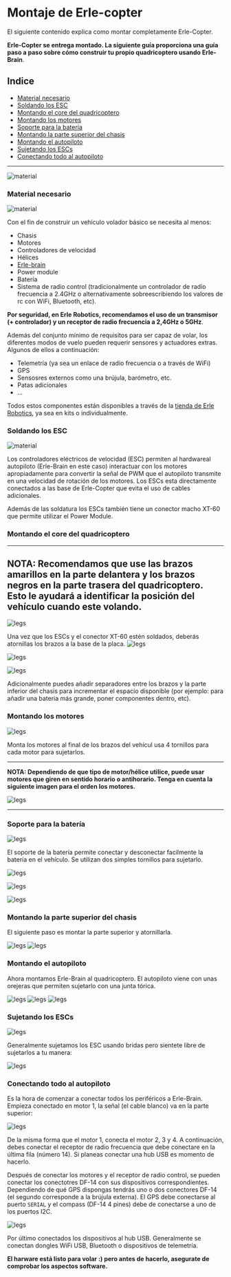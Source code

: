 # Montaje de Erle-copter

El siguiente contenido explica como montar completamente Erle-Copter.

**Erle-Copter se entrega montado. La siguiente guía proporciona una guía paso a paso sobre cómo construir tu propio quadricoptero usando Erle-Brain**.

## Indice
- [Material necesario](#material-necesario)
- [Soldando los ESC](#soldando-los-esc)
- [Montando el core del quadricoptero](#montando-el-core-del-quadricoptero)
- [Montando los motores](#montando-los-motores)
- [Soporte para la batería](#soporte-para-la-bateria)
- [Montando la parte superior del chasis](#montando-la-parte-superior-del-chasis)
- [Montando el autopiloto](#mounting-the-autopilot)
- [Sujetando los ESCs](#holding-the-escs)
- [Conectando todo al autopiloto](#connecting-everything-to-the-autopilot)

------

![material](../img/variado/IMG_20150107_181022.jpg)


### Material necesario
![material](../img/variado/IMG_20141228_161435.jpg)

Con el fin de construir un vehículo volador básico se necesita al menos:
- Chasis
- Motores
- Controladores de velocidad
- Hélices
- [Erle-brain](http://erlerobotics.com/blog/tienda/erle-brain)
- Power module
- Batería
- Sistema de radio control (tradicionalmente un controlador de radio frecuencia a 2.4GHz o alternativamente sobreescribiendo los valores de rc con WiFi, Bluetooth, etc).

**Por seguridad, en Erle Robotics, recomendamos el uso de un transmisor (+ controlador) y un receptor de radio frecuencia a 2,4GHz o 5GHz**.

Además del conjunto mínimo de requisitos para ser capaz de volar, los diferentes modos de vuelo pueden requerir sensores y actuadores extras. Algunos de ellos a continuación:
- Telemetría (ya sea un enlace de radio frecuencia o a través de WiFi)
- GPS
- Sensosres externos como una brújula, barómetro, etc.
- Patas adicionales
- ...

Todos estos componentes están disponibles a través de la [tienda de Erle Robotics](http://erlerobotics.com/blog/store), ya sea en kits o individualmente.


### Soldando los ESC
![material](../img/variado/IMG_20141228_172209.jpg)

Los controladores eléctricos de velocidad (ESC) permiten al hardwareal autopiloto (Erle-Brain en este caso) interactuar con los motores apropiadamente para convertir la señal de PWM que el autopiloto transmite en una velocidad de rotación de los motores. Los ESCs esta directamente conectados a las base de Erle-Copter que evita el uso de cables adicionales.

Además de las soldatura los ESCs también tiene un conector macho XT-60 que permite utilizar el Power Module.

### Montando el core del quadricoptero

-----

**NOTA: Recomendamos que use las brazos amarillos en la parte delantera y los brazos negros en la parte trasera del quadricoptero. Esto le ayudará a identificar la posición del vehículo cuando este volando.**
-----

![legs](../img/variado/IMG_20141228_174134.jpg)

Una vez que los ESCs y el conector XT-60 estén soldados, deberás atornillas los brazos a la base de la placa.
![legs](../img/variado/IMG_20141228_174143.jpg)

![legs](../img/variado/IMG_20141228_174940.jpg)

![legs](../img/variado/IMG_20141228_181539.jpg)

Adicionalmente puedes añadir separadores entre los brazos y la parte inferior del chasis para incrementar el espacio disponible (por ejemplo: para añadir una bateria más grande, poner componentes dentro, etc).

### Montando los motores

![legs](../img/variado/IMG_20141228_181543.jpg)

Monta los motores al final de los brazos del vehícul usa 4 tornillos para cada motor para sujetarlos.

-----

**NOTA: Dependiendo de que tipo de motor/hélice utilice, puede usar motores que giren en sentido horario o antihorario. Tenga en cuenta la siguiente imagen para el orden los motores.**

![legs](../img/variado/motor-order.jpg)

-----

### Soporte para la batería

![legs](../img/variado/IMG_20141228_181636.jpg)

El soporte de la batería permite conectar y desconectar facilmente la batería en el vehículo. Se utilizan dos simples tornillos para sujetarlo.

![legs](../img/variado/IMG_20141228_183237.jpg)

![legs](../img/variado/IMG_20141228_183252.jpg)

![legs](../img/variado/IMG_20141228_183329.jpg)


### Montando la parte superior del chasis

El siguiente paso es montar la parte superior y atornillarla.

![legs](../img/variado/IMG_20141228_174947.jpg)
![legs](../img/variado/IMG_20141228_184035.jpg)

### Montando el autopiloto

Ahora montamos Erle-Brain al quadricoptero. El autopiloto viene con unas orejeras que permiten sujetarlo con una junta tórica.

![legs](../img/variado/IMG_20141228_185820.jpg)
![legs](../img/variado/IMG_20141228_185825.jpg)
![legs](../img/variado/IMG_20141228_185831.jpg)

### Sujetando los ESCs

![legs](../img/variado/IMG_20150107_180529.jpg)

Generalmente sujetamos los ESC usando bridas pero sientete libre de sujetarlos a tu manera:

![legs](../img/variado/IMG_20150107_180543.jpg)

### Conectando todo al autopiloto

Es la hora de comenzar a conectar todos los periféricos a Erle-Brain. Empieza conectado en motor 1, la señal (el cable blanco) va en la parte superior: 

![legs](../img/variado/IMG_20150107_180643.jpg)

De la misma forma que el motor 1, conecta el motor 2, 3 y 4. A continuación, debes conectar el receptor de radio frecuencia que debe conectare en la última fila (número 14). Si planeas conectar una hub USB es momento de hacerlo.

Después de conectar los motores y el receptor de radio control, se pueden conectar los conectotres DF-14 con sus dispositivos correspondientes. Dependiendo de qué GPS dispongas tendrás uno o dos conectores DF-14 (el segundo corresponde a la brújula externa). El GPS debe conectarse al puerto `SERIAL` y el compass (DF-14 4 pines) debe de conectarse a uno de los puertos I2C. 

![legs](../img/variado/IMG_20150107_181011.jpg)

Por último conectados los dispositivos al hub USB. Generalmente se conectan dongles WiFi USB, Bluetooth o dispositivos de telemetría.

**El harware está listo para volar :) pero antes de hacerlo, asegurate de comprobar los aspectos software.**
